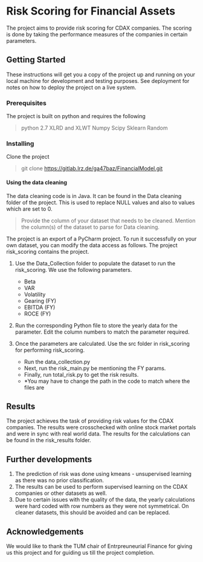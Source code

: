 # Risk Scoring for Financial Assets
The project aims to provide risk scoring for CDAX companies. The scoring is done by taking the performance measures of the companies in certain parameters. 
## Getting Started
These instructions will get you a copy of the project up and running on your local machine for development and testing purposes. See deployment for notes on how to deploy the project on a live system.
### Prerequisites
The project is built on python and requires the following
>python 2.7 
>XLRD and XLWT
>Numpy
>Scipy
>Sklearn
>Random

### Installing
Clone the project
>git clone https://gitlab.lrz.de/ga47baz/FinancialModel.git

#### Using the data cleaning
The data cleaning code is in Java. It can be found in the Data cleaning folder of the project. This is used to replace NULL values and also to values which are set to 0. 
> Provide the column of your dataset that needs to be cleaned. 
> Mention the column(s) of the dataset to parse for Data cleaning. 

The project is an export of a PyCharm project. To run it successfully on your own dataset, you can modify the data access as follows. 
The project risk_scoring contains the project. 
1. Use the Data_Collection folder to populate the dataset to run the risk_scoring. We use the following parameters.
    - Beta
    - VAR
    - Volatility
    - Gearing (FY)
    - EBITDA (FY)
    - ROCE (FY)

2. Run the corresponding Python file to store the yearly data for the parameter. Edit the column numbers to match the parameter required. 
3. Once the parameters are calculated. Use the src folder in risk_scoring for performing risk_scoring.
    - Run the data_collection.py
    - Next, run the risk_main.py be mentioning the FY params.  
    - Finally, run total_risk.py to get the risk results.
    - *You may have to change the path in the code to match where the files are


## Results
The project achieves the task of providing risk values for the CDAX companies. The results were crosschecked with online stock market portals and were in sync with real world data. 
The results for the calculations can be found in the risk_results folder. 

## Further developments
1. The prediction of risk was done using kmeans - unsupervised learning as there was no prior classification. 
2. The results can be used to perform supervised learning on the CDAX companies or other datasets as well. 
3. Due to certain issues with the quality of the data, the yearly calculations were hard coded with row numbers as they were not symmetrical. On cleaner datasets, this should be avoided and can be 
replaced.

## Acknowledgements
We would like to thank the TUM chair of Entrpreuneurial Finance for giving us this project and  for guiding us till the project completion. 